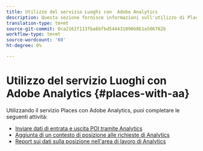 ```yaml
---
title: Utilizzo del servizio Luoghi con  Adobe Analytics
description: Questa sezione fornisce informazioni sull'utilizzo di Places Service con  Adobe Analytics.
translation-type: tm+mt
source-git-commit: 0ca2162f113fba6bfbd54443109068b1a506762b
workflow-type: tm+mt
source-wordcount: '60'
ht-degree: 0%

---
```



# Utilizzo del servizio Luoghi con  Adobe Analytics {#places-with-aa}

Utilizzando il servizio Places con  Adobe Analytics, puoi completare le seguenti attività:

* [Inviare dati di entrata e uscita POI tramite Analytics](/help/use-places-with-other-solutions/places-adobe-analytics/use-places-adobe-analytics.md)
* [Aggiunta di un contesto di posizione alle richieste di Analytics](/help/use-places-with-other-solutions/places-adobe-analytics/run-reports-aa-places-data.md)
* [Report sui dati sulla posizione nell&#39;area di lavoro di Analytics](/help/use-places-with-other-solutions/places-adobe-analytics/run-reports-aa-places-data.md)